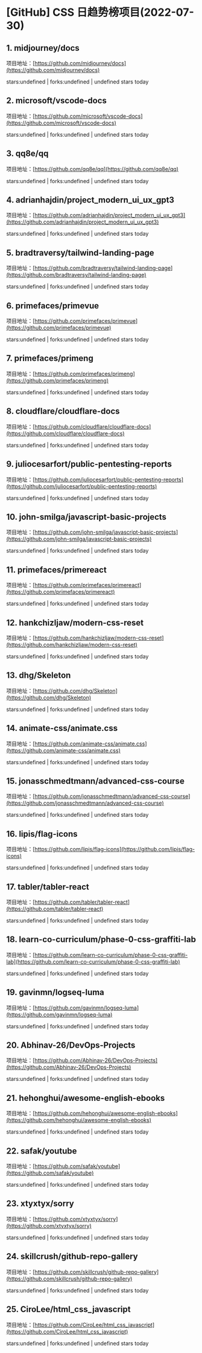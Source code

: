 # [GitHub] CSS 日趋势榜项目(2022-07-30)

## 1. midjourney/docs 

项目地址：[https://github.com/midjourney/docs](https://github.com/midjourney/docs)

stars:undefined | forks:undefined | undefined stars today 



## 2. microsoft/vscode-docs 

项目地址：[https://github.com/microsoft/vscode-docs](https://github.com/microsoft/vscode-docs)

stars:undefined | forks:undefined | undefined stars today 



## 3. qq8e/qq 

项目地址：[https://github.com/qq8e/qq](https://github.com/qq8e/qq)

stars:undefined | forks:undefined | undefined stars today 



## 4. adrianhajdin/project_modern_ui_ux_gpt3 

项目地址：[https://github.com/adrianhajdin/project_modern_ui_ux_gpt3](https://github.com/adrianhajdin/project_modern_ui_ux_gpt3)

stars:undefined | forks:undefined | undefined stars today 



## 5. bradtraversy/tailwind-landing-page 

项目地址：[https://github.com/bradtraversy/tailwind-landing-page](https://github.com/bradtraversy/tailwind-landing-page)

stars:undefined | forks:undefined | undefined stars today 



## 6. primefaces/primevue 

项目地址：[https://github.com/primefaces/primevue](https://github.com/primefaces/primevue)

stars:undefined | forks:undefined | undefined stars today 



## 7. primefaces/primeng 

项目地址：[https://github.com/primefaces/primeng](https://github.com/primefaces/primeng)

stars:undefined | forks:undefined | undefined stars today 



## 8. cloudflare/cloudflare-docs 

项目地址：[https://github.com/cloudflare/cloudflare-docs](https://github.com/cloudflare/cloudflare-docs)

stars:undefined | forks:undefined | undefined stars today 



## 9. juliocesarfort/public-pentesting-reports 

项目地址：[https://github.com/juliocesarfort/public-pentesting-reports](https://github.com/juliocesarfort/public-pentesting-reports)

stars:undefined | forks:undefined | undefined stars today 



## 10. john-smilga/javascript-basic-projects 

项目地址：[https://github.com/john-smilga/javascript-basic-projects](https://github.com/john-smilga/javascript-basic-projects)

stars:undefined | forks:undefined | undefined stars today 



## 11. primefaces/primereact 

项目地址：[https://github.com/primefaces/primereact](https://github.com/primefaces/primereact)

stars:undefined | forks:undefined | undefined stars today 



## 12. hankchizljaw/modern-css-reset 

项目地址：[https://github.com/hankchizljaw/modern-css-reset](https://github.com/hankchizljaw/modern-css-reset)

stars:undefined | forks:undefined | undefined stars today 



## 13. dhg/Skeleton 

项目地址：[https://github.com/dhg/Skeleton](https://github.com/dhg/Skeleton)

stars:undefined | forks:undefined | undefined stars today 



## 14. animate-css/animate.css 

项目地址：[https://github.com/animate-css/animate.css](https://github.com/animate-css/animate.css)

stars:undefined | forks:undefined | undefined stars today 



## 15. jonasschmedtmann/advanced-css-course 

项目地址：[https://github.com/jonasschmedtmann/advanced-css-course](https://github.com/jonasschmedtmann/advanced-css-course)

stars:undefined | forks:undefined | undefined stars today 



## 16. lipis/flag-icons 

项目地址：[https://github.com/lipis/flag-icons](https://github.com/lipis/flag-icons)

stars:undefined | forks:undefined | undefined stars today 



## 17. tabler/tabler-react 

项目地址：[https://github.com/tabler/tabler-react](https://github.com/tabler/tabler-react)

stars:undefined | forks:undefined | undefined stars today 



## 18. learn-co-curriculum/phase-0-css-graffiti-lab 

项目地址：[https://github.com/learn-co-curriculum/phase-0-css-graffiti-lab](https://github.com/learn-co-curriculum/phase-0-css-graffiti-lab)

stars:undefined | forks:undefined | undefined stars today 



## 19. gavinmn/logseq-luma 

项目地址：[https://github.com/gavinmn/logseq-luma](https://github.com/gavinmn/logseq-luma)

stars:undefined | forks:undefined | undefined stars today 



## 20. Abhinav-26/DevOps-Projects 

项目地址：[https://github.com/Abhinav-26/DevOps-Projects](https://github.com/Abhinav-26/DevOps-Projects)

stars:undefined | forks:undefined | undefined stars today 



## 21. hehonghui/awesome-english-ebooks 

项目地址：[https://github.com/hehonghui/awesome-english-ebooks](https://github.com/hehonghui/awesome-english-ebooks)

stars:undefined | forks:undefined | undefined stars today 



## 22. safak/youtube 

项目地址：[https://github.com/safak/youtube](https://github.com/safak/youtube)

stars:undefined | forks:undefined | undefined stars today 



## 23. xtyxtyx/sorry 

项目地址：[https://github.com/xtyxtyx/sorry](https://github.com/xtyxtyx/sorry)

stars:undefined | forks:undefined | undefined stars today 



## 24. skillcrush/github-repo-gallery 

项目地址：[https://github.com/skillcrush/github-repo-gallery](https://github.com/skillcrush/github-repo-gallery)

stars:undefined | forks:undefined | undefined stars today 



## 25. CiroLee/html_css_javascript 

项目地址：[https://github.com/CiroLee/html_css_javascript](https://github.com/CiroLee/html_css_javascript)

stars:undefined | forks:undefined | undefined stars today 




